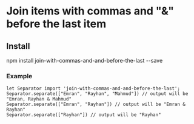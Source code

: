 # Join items with commas and "&" before the last item

## Install

npm install join-with-commas-and-and-before-the-last --save

### Example
```
let Separator import 'join-with-commas-and-and-before-the-last';
Separator.separate(["Emran", "Rayhan", "Mahmud"]) // output will be "Emran, Rayhan & Mahmud"
Separator.separate(["Emran", "Rayhan"]) // output will be "Emran & Rayhan"
Separator.separate(["Rayhan"]) // output will be "Rayhan"
```
